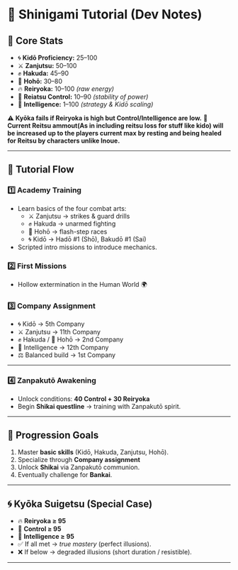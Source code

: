 # 🏯 Shinigami Tutorial (Dev Notes)

## 🎯 Core Stats
- 🌀 **Kidō Proficiency:** 25–100  
- ⚔️ **Zanjutsu:** 50–100  
- ✊ **Hakuda:** 45–90  
- 💨 **Hohō:** 30–80  
- 🔥 **Reiryoka:** 10–100 *(raw energy)*  
- 🌌 **Reiatsu Control:** 10–90 *(stability of power)*  
- 🧠 **Intelligence:** 1–100 *(strategy & Kidō scaling)*  

⚠️ **Kyōka fails if Reiryoka is high but Control/Intelligence are low.**
📝 **Current Reitsu ammout(As in including reitsu loss for stuff like kido) will be increased up to the players current max by resting and being healed for Reitsu by characters unlike Inoue.**

---

## 📘 Tutorial Flow
### 1️⃣ Academy Training
- Learn basics of the four combat arts:  
  - ⚔️ Zanjutsu → strikes & guard drills  
  - ✊ Hakuda → unarmed fighting  
  - 💨 Hohō → flash-step races  
  - 🌀 Kidō → Hadō #1 (Shō), Bakudō #1 (Sai)  
- Scripted intro missions to introduce mechanics.  

### 2️⃣ First Missions
- Hollow extermination in the Human World 🌍  


### 3️⃣ Company Assignment
- 🌀 Kidō → 5th Company  
- ⚔️ Zanjutsu → 11th Company  
- ✊ Hakuda / 💨 Hohō → 2nd Company  
- 🧠 Intelligence → 12th Company  
- ⚖️ Balanced build → 1st Company  

---

### 4️⃣ Zanpakutō Awakening
- Unlock conditions: **40 Control + 30 Reiryoka**  
- Begin **Shikai questline** → training with Zanpakutō spirit.  

---

## 🚀 Progression Goals
1. Master **basic skills** (Kidō, Hakuda, Zanjutsu, Hohō). 
2. Specialize through **Company assignment** 
3. Unlock **Shikai** via Zanpakutō communion.    
4. Eventually challenge for **Bankai**.  

---

## 🌀 Kyōka Suigetsu (Special Case)
- 🔥 **Reiryoka ≥ 95**  
- 🌌 **Control ≥ 95**  
- 🧠 **Intelligence ≥ 95**  
- ✅ If all met → *true mastery* (perfect illusions).  
- ❌ If below → degraded illusions (short duration / resistible).  

---